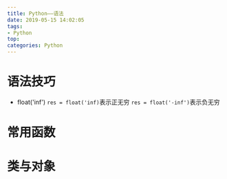 ```yaml
---
title: Python——语法
date: 2019-05-15 14:02:05
tags: 
- Python
top:
categories: Python
---
```

# 语法技巧
- float('inf')
`res = float('inf)`表示正无穷
`res = float('-inf')`表示负无穷

# 常用函数


# 类与对象


